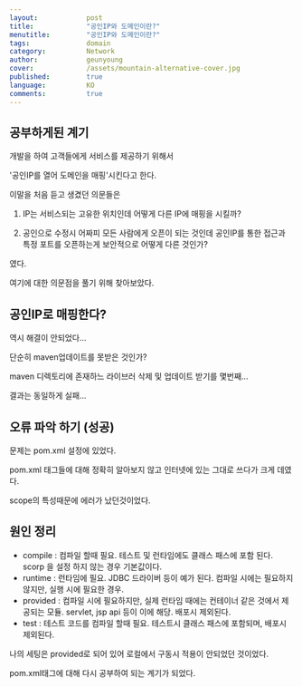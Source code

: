 ```yaml
---
layout:            post
title:             "공인IP와 도메인이란?"
menutitle:         "공인IP와 도메인이란?"
tags:              domain
category:          Network
author:            geunyoung
cover:             /assets/mountain-alternative-cover.jpg
published:         true
language:          KO
comments:          true
---
```


## 공부하게된 계기

개발을 하여 고객들에게 서비스를 제공하기 위해서

'공인IP를 열어 도메인을 매핑'시킨다고 한다.

이말을 처음 듣고 생겼던 의문들은

1) IP는 서비스되는 고유한 위치인데 어떻게 다른 IP에 매핑을 시킬까?

2) 공인으로 수정시 어짜피 모든 사람에게 오픈이 되는 것인데 공인IP를 통한 접근과 특정 포트를 오픈하는게 보안적으로 어떻게 다른 것인가?

였다.

여기에 대한 의문점을 풀기 위해 찾아보았다.

## 공인IP로 매핑한다?

역시 해결이 안되었다...

단순히 maven업데이트를 못받은 것인가?

maven 디렉토리에 존재하느 라이브러 삭제 및 업데이트 받기를 몇번째...

결과는 동일하게 실패...


## 오류 파악 하기 (성공)

문제는 pom.xml 설정에 있었다.

pom.xml 태그들에 대해 정확히 알아보지 않고 인터넷에 있는 그대로 쓰다가 크게 데였다.

scope의 특성때문에 에러가 났던것이었다.

## 원인 정리

 - compile : 컴파일 할때 필요. 테스트 및 런타임에도 클래스 패스에 포함 된다. scorp 을 설정 하지 않는 경우 기본값이다.
 - runtime : 런타임에 필요. JDBC 드라이버 등이 예가 된다. 컴파일 시에는 필요하지 않지만, 실행 시에 필요한 경우.
 - provided : 컴파일 시에 필요하지만, 실제 런타임 때에는 컨테이너 같은 것에서 제공되는 모듈. servlet, jsp api 등이 이에 해당. 배포시 제외된다.
 - test : 테스트 코드를 컴파일 할때 필요. 테스트시 클래스 패스에 포함되며, 배포시 제외된다.
 
나의 세팅은 provided로 되어 있어 로컬에서 구동시 적용이 안되었던 것이었다.

pom.xml태그에 대해 다시 공부하여 되는 계기가 되었다.
